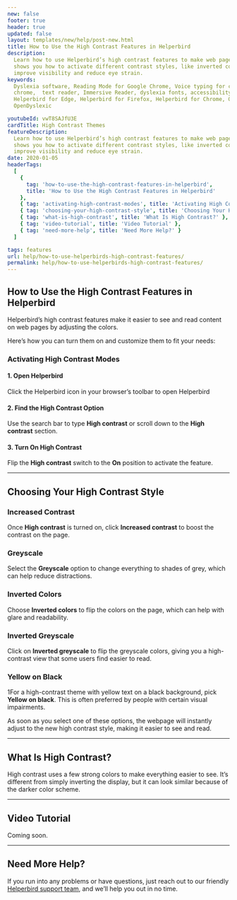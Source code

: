 ```yaml
---
new: false
footer: true
header: true
updated: false
layout: templates/new/help/post-new.html
title: How to Use the High Contrast Features in Helperbird
description:
  Learn how to use Helperbird’s high contrast features to make web pages easier to read. This guide
  shows you how to activate different contrast styles, like inverted colors or yellow on black, to
  improve visibility and reduce eye strain.
keywords:
  Dyslexia software, Reading Mode for Google Chrome, Voice typing for chrome, Text to speech for
  chrome,  text reader, Immersive Reader, dyslexia fonts, accessibility software, dyslexia software,
  Helperbird for Edge, Helperbird for Firefox, Helperbird for Chrome, Opendyslexic for Chrome,
  OpenDyslexic

youtubeId: vwT8SAJfU3E
cardTitle: High Contrast Themes
featureDescription:
  Learn how to use Helperbird’s high contrast features to make web pages easier to read. This guide
  shows you how to activate different contrast styles, like inverted colors or yellow on black, to
  improve visibility and reduce eye strain.
date: 2020-01-05
headerTags:
  [
    {
      tag: 'how-to-use-the-high-contrast-features-in-helperbird',
      title: 'How to Use the High Contrast Features in Helperbird'
    },
    { tag: 'activating-high-contrast-modes', title: 'Activating High Contrast Modes' },
    { tag: 'choosing-your-high-contrast-style', title: 'Choosing Your High Contrast Style' },
    { tag: 'what-is-high-contrast', title: 'What Is High Contrast?' },
    { tag: 'video-tutorial', title: 'Video Tutorial' },
    { tag: 'need-more-help', title: 'Need More Help?' }
  ]

tags: features
url: help/how-to-use-helperbirds-high-contrast-features/
permalink: help/how-to-use-helperbirds-high-contrast-features/
---
```


## How to Use the High Contrast Features in Helperbird

Helperbird’s high contrast features make it easier to see and read content on web pages by adjusting
the colors.

Here’s how you can turn them on and customize them to fit your needs:

### Activating High Contrast Modes

#### 1. Open Helperbird

Click the Helperbird icon in your browser’s toolbar to open Helperbird

#### 2. Find the High Contrast Option

Use the search bar to type **High contrast** or scroll down to the **High contrast** section.

#### 3. Turn On High Contrast

Flip the **High contrast** switch to the **On** position to activate the feature.

---

## Choosing Your High Contrast Style

### Increased Contrast

Once **High contrast** is turned on, click **Increased contrast** to boost the contrast on the page.

### Greyscale

Select the **Greyscale** option to change everything to shades of grey, which can help reduce
distractions.

### Inverted Colors

Choose **Inverted colors** to flip the colors on the page, which can help with glare and
readability.

### Inverted Greyscale

Click on **Inverted greyscale** to flip the greyscale colors, giving you a high-contrast view that
some users find easier to read.

### Yellow on Black

1For a high-contrast theme with yellow text on a black background, pick **Yellow on black**. This is
often preferred by people with certain visual impairments.

As soon as you select one of these options, the webpage will instantly adjust to the new high
contrast style, making it easier to see and read.

---

## What Is High Contrast?

High contrast uses a few strong colors to make everything easier to see. It’s different from simply
inverting the display, but it can look similar because of the darker color scheme.

---

## Video Tutorial

Coming soon.

---

## Need More Help?

If you run into any problems or have questions, just reach out to our friendly
[Helperbird support team](/support), and we’ll help you out in no time.
